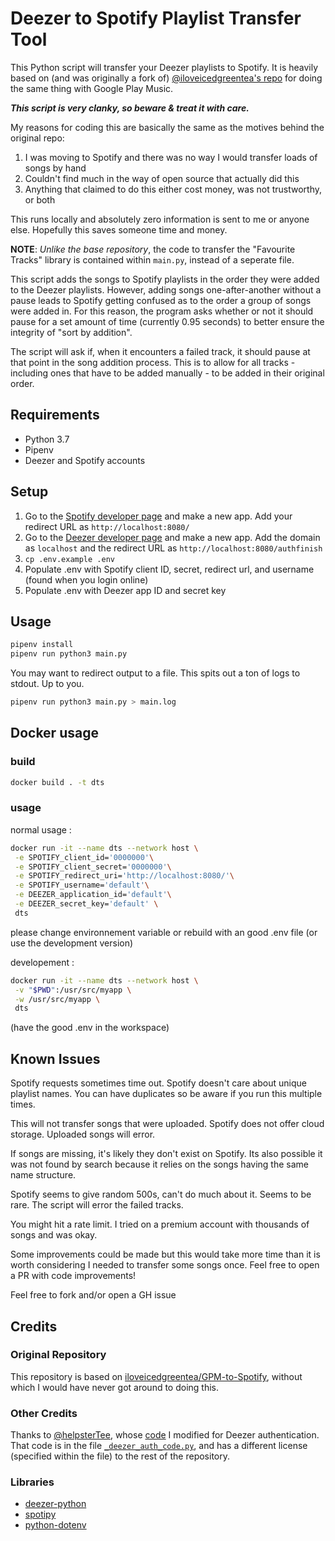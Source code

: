 # Deezer to Spotify Playlist Transfer Tool

This Python script will transfer your Deezer playlists to Spotify. It is heavily based on (and was originally a fork of) [@iloveicedgreentea's repo](https://github.com/iloveicedgreentea/GPM-to-Spotify) for doing the same thing with Google Play Music.

**_This script is very clanky, so beware & treat it with care._**

My reasons for coding this are basically the same as the motives behind the original repo:

1. I was moving to Spotify and there was no way I would transfer loads of songs by hand
2. Couldn't find much in the way of open source that actually did this
3. Anything that claimed to do this either cost money, was not trustworthy, or both

This runs locally and absolutely zero information is sent to me or anyone else. Hopefully this saves someone time and money.

**NOTE**: _Unlike the base repository_, the code to transfer the "Favourite Tracks" library is contained within `main.py`, instead of a seperate file.

This script adds the songs to Spotify playlists in the order they were added to the Deezer playlists. However, adding songs one-after-another without a pause leads to Spotify getting confused as to the order a group of songs were added in. For this reason, the program asks whether or not it should pause for a set amount of time (currently 0.95 seconds) to better ensure the integrity of "sort by addition".

The script will ask if, when it encounters a failed track, it should pause at that point in the song addition process. This is to allow for all tracks - including ones that have to be added manually - to be added in their original order.

## Requirements

- Python 3.7
- Pipenv
- Deezer and Spotify accounts

## Setup

1. Go to the [Spotify developer page](https://developer.spotify.com/dashboard/) and make a new app. Add your redirect URL as `http://localhost:8080/`
2. Go to the [Deezer developer page](https://developers.deezer.com/myapps) and make a new app. Add the domain as `localhost` and the redirect URL as `http://localhost:8080/authfinish`
3. `cp .env.example .env`
4. Populate .env with Spotify client ID, secret, redirect url, and username (found when you login online)
5. Populate .env with Deezer app ID and secret key

## Usage

```bash
pipenv install
pipenv run python3 main.py
```

You may want to redirect output to a file. This spits out a ton of logs to stdout. Up to you.

```bash
pipenv run python3 main.py > main.log
```

## Docker usage

### build

```bash
docker build . -t dts
```

### usage

normal usage :

```bash
docker run -it --name dts --network host \
 -e SPOTIFY_client_id='0000000'\
 -e SPOTIFY_client_secret='0000000'\
 -e SPOTIFY_redirect_uri='http://localhost:8080/'\
 -e SPOTIFY_username='default'\
 -e DEEZER_application_id='default'\
 -e DEEZER_secret_key='default' \
 dts
```

please change environnement variable or rebuild with an good .env file (or use the development version)

developement :

```bash
docker run -it --name dts --network host \
 -v "$PWD":/usr/src/myapp \
 -w /usr/src/myapp \
 dts
```

(have the good .env in the workspace)

## Known Issues

Spotify requests sometimes time out.
Spotify doesn't care about unique playlist names. You can have duplicates so be aware if you run this multiple times.

This will not transfer songs that were uploaded. Spotify does not offer cloud storage. Uploaded songs will error.

If songs are missing, it's likely they don't exist on Spotify. Its also possible it was not found by search because it relies on the songs having the same name structure.

Spotify seems to give random 500s, can't do much about it. Seems to be rare. The script will error the failed tracks.

You might hit a rate limit. I tried on a premium account with thousands of songs and was okay.

Some improvements could be made but this would take more time than it is worth considering I needed to transfer some songs once. Feel free to open a PR with code improvements!

Feel free to fork and/or open a GH issue

## Credits

### Original Repository

This repository is based on [iloveicedgreentea/GPM-to-Spotify](https://github.com/iloveicedgreentea/GPM-to-Spotify), without which I would have never got around to doing this.

### Other Credits

Thanks to [@helpsterTee](https://github.com/helpsterTee), whose [code](https://github.com/helpsterTee/spotify-playlists-2-deezer/blob/b6e3621b4b778ab11a8ce59d0973c603fda99e2d/spotify-restore.py#L143-L200) I modified for Deezer authentication. That code is in the file [`_deezer_auth_code.py`](/_deezer_auth_code.py), and has a different license (specified within the file) to the rest of the repository.

### Libraries

- [deezer-python](https://github.com/browniebroke/deezer-python)
- [spotipy](https://github.com/plamere/spotipy)
- [python-dotenv](https://github.com/theskumar/python-dotenv)

